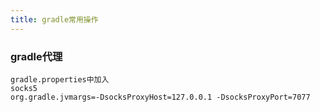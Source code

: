 ```yaml
---
title: gradle常用操作
---
```

### gradle代理

  ```
  gradle.properties中加入
  socks5
  org.gradle.jvmargs=-DsocksProxyHost=127.0.0.1 -DsocksProxyPort=7077
  ```